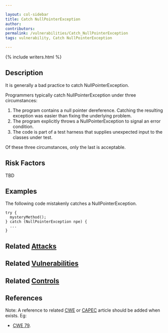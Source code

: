 ```yaml
---

layout: col-sidebar
title: Catch NullPointerException
author: 
contributors: 
permalink: /vulnerabilities/Catch_NullPointerException
tags: vulnerability, Catch NullPointerException

---
```


{% include writers.html %}

## Description

It is generally a bad practice to catch NullPointerException.

Programmers typically catch NullPointerException under three circumstances:

1.  The program contains a null pointer dereference. Catching the resulting exception was easier than fixing the underlying problem.
2.  The program explicitly throws a NullPointerException to signal an error condition.
3.  The code is part of a test harness that supplies unexpected input to the classes under test.

Of these three circumstances, only the last is acceptable.

## Risk Factors

TBD

## Examples

The following code mistakenly catches a NullPointerException.

```
try {
  mysteryMethod();
} catch (NullPointerException npe) {
  ...
}
```

## Related [Attacks](../attacks/)

## Related [Vulnerabilities](../vulnerabilities/)

## Related [Controls](../controls/)

## References

Note: A reference to related [CWE](http://cwe.mitre.org/) or [CAPEC](http://capec.mitre.org/) article should be added when exists.
Eg:

- [CWE 79](http://cwe.mitre.org/data/definitions/79.html).
